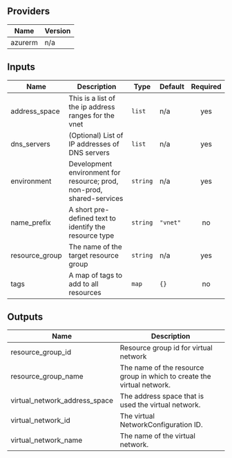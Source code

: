 ## Providers

| Name | Version |
|------|---------|
| azurerm | n/a |

## Inputs

| Name | Description | Type | Default | Required |
|------|-------------|------|---------|:-----:|
| address\_space | This is a list of the ip address ranges for the vnet | `list` | n/a | yes |
| dns\_servers | (Optional) List of IP addresses of DNS servers | `list` | n/a | yes |
| environment | Development environment for resource; prod, non-prod, shared-services | `string` | n/a | yes |
| name\_prefix | A short pre-defined text to identify the resource type | `string` | `"vnet"` | no |
| resource\_group | The name of the target resource group | `string` | n/a | yes |
| tags | A map of tags to add to all resources | `map` | `{}` | no |

## Outputs

| Name | Description |
|------|-------------|
| resource\_group\_id | Resource group id for virtual network |
| resource\_group\_name | The name of the resource group in which to create the virtual network. |
| virtual\_network\_address\_space | The address space that is used the virtual network. |
| virtual\_network\_id | The virtual NetworkConfiguration ID. |
| virtual\_network\_name | The name of the virtual network. |
